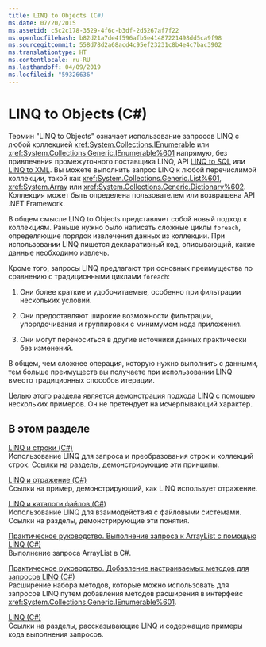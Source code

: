 ```yaml
---
title: LINQ to Objects (C#)
ms.date: 07/20/2015
ms.assetid: c5c2c178-3529-4f6c-b3df-2d5267af7f22
ms.openlocfilehash: b82d21a7de4f596afb5e41487221498dd5ca9f98
ms.sourcegitcommit: 558d78d2a68acd4c95ef23231c8b4e4c7bac3902
ms.translationtype: HT
ms.contentlocale: ru-RU
ms.lasthandoff: 04/09/2019
ms.locfileid: "59326636"
---
```

# <a name="linq-to-objects-c"></a>LINQ to Objects (C#)
Термин "LINQ to Objects" означает использование запросов LINQ с любой коллекцией <xref:System.Collections.IEnumerable> или <xref:System.Collections.Generic.IEnumerable%601> напрямую, без привлечения промежуточного поставщика LINQ, API [LINQ to SQL](../../../../../docs/framework/data/adonet/sql/linq/index.md) или [LINQ to XML](../../../../csharp/programming-guide/concepts/linq/linq-to-xml.md). Вы можете выполнить запрос LINQ к любой перечислимой коллекции, такой как <xref:System.Collections.Generic.List%601>, <xref:System.Array> или <xref:System.Collections.Generic.Dictionary%602>. Коллекция может быть определена пользователем или возвращена API .NET Framework.  
  
 В общем смысле LINQ to Objects представляет собой новый подход к коллекциям. Раньше нужно было написать сложные циклы `foreach`, определяющие порядок извлечения данных из коллекции. При использовании LINQ пишется декларативный код, описывающий, какие данные необходимо извлечь.  
  
 Кроме того, запросы LINQ предлагают три основных преимущества по сравнению с традиционными циклами `foreach`:  
  
1. Они более краткие и удобочитаемые, особенно при фильтрации нескольких условий.  
  
2. Они предоставляют широкие возможности фильтрации, упорядочивания и группировки с минимумом кода приложения.  
  
3. Они могут переноситься в другие источники данных практически без изменений.  
  
 В общем, чем сложнее операция, которую нужно выполнить с данными, тем больше преимуществ вы получаете при использовании LINQ вместо традиционных способов итерации.  
  
 Целью этого раздела является демонстрация подхода LINQ с помощью нескольких примеров. Он не претендует на исчерпывающий характер.  
  
## <a name="in-this-section"></a>В этом разделе  
 [LINQ и строки (C#)](../../../../csharp/programming-guide/concepts/linq/linq-and-strings.md)  
 Использование LINQ для запроса и преобразования строк и коллекций строк. Ссылки на разделы, демонстрирующие эти принципы.  
  
 [LINQ и отражение (C#)](../../../../csharp/programming-guide/concepts/linq/linq-and-reflection.md)  
 Ссылки на пример, демонстрирующий, как LINQ использует отражение.  
  
 [LINQ и каталоги файлов (C#)](../../../../csharp/programming-guide/concepts/linq/linq-and-file-directories.md)  
 Использование LINQ для взаимодействия с файловыми системами. Ссылки на разделы, демонстрирующие эти понятия.  
  
 [Практическое руководство. Выполнение запроса к ArrayList с помощью LINQ (C#)](../../../../csharp/programming-guide/concepts/linq/how-to-query-an-arraylist-with-linq.md)  
 Выполнение запроса ArrayList в C#.  
  
 [Практическое руководство. Добавление настраиваемых методов для запросов LINQ (C#)](../../../../csharp/programming-guide/concepts/linq/how-to-add-custom-methods-for-linq-queries.md)  
 Расширение набора методов, которые можно использовать для запросов LINQ путем добавления методов расширения в интерфейс <xref:System.Collections.Generic.IEnumerable%601>.  
  
 [LINQ (C#)](../../../../csharp/programming-guide/concepts/linq/index.md)  
 Ссылки на разделы, рассказывающие LINQ и содержащие примеры кода выполнения запросов.
